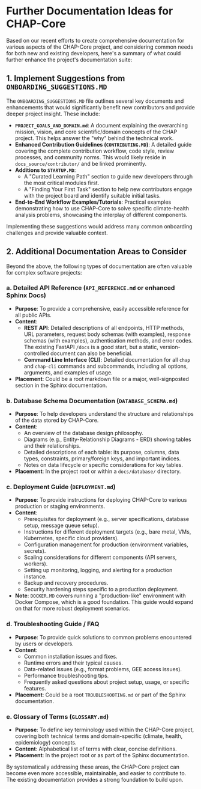 # Further Documentation Ideas for CHAP-Core

Based on our recent efforts to create comprehensive documentation for various aspects of the CHAP-Core project, and considering common needs for both new and existing developers, here's a summary of what could further enhance the project's documentation suite:

## 1. Implement Suggestions from `ONBOARDING_SUGGESTIONS.MD`

The `ONBOARDING_SUGGESTIONS.MD` file outlines several key documents and enhancements that would significantly benefit new contributors and provide deeper project insight. These include:

- **`PROJECT_GOALS_AND_DOMAIN.md`**: A document explaining the overarching mission, vision, and core scientific/domain concepts of the CHAP project. This helps answer the "why" behind the technical work.
- **Enhanced Contribution Guidelines (`CONTRIBUTING.MD`)**: A detailed guide covering the complete contribution workflow, code style, review processes, and community norms. This would likely reside in `docs_source/contributor/` and be linked prominently.
- **Additions to `STARTUP.MD`**:
  - A "Curated Learning Path" section to guide new developers through the most critical modules first.
  - A "Finding Your First Task" section to help new contributors engage with the project board and identify suitable initial tasks.
- **End-to-End Workflow Examples/Tutorials**: Practical examples demonstrating how to use CHAP-Core to solve specific climate-health analysis problems, showcasing the interplay of different components.

Implementing these suggestions would address many common onboarding challenges and provide valuable context.

## 2. Additional Documentation Areas to Consider

Beyond the above, the following types of documentation are often valuable for complex software projects:

### a. Detailed API Reference (`API_REFERENCE.md` or enhanced Sphinx Docs)

- **Purpose**: To provide a comprehensive, easily accessible reference for all public APIs.
- **Content**:
  - **REST API**: Detailed descriptions of all endpoints, HTTP methods, URL parameters, request body schemas (with examples), response schemas (with examples), authentication methods, and error codes. The existing FastAPI `/docs` is a good start, but a static, version-controlled document can also be beneficial.
  - **Command Line Interface (CLI)**: Detailed documentation for all `chap` and `chap-cli` commands and subcommands, including all options, arguments, and examples of usage.
- **Placement**: Could be a root markdown file or a major, well-signposted section in the Sphinx documentation.

### b. Database Schema Documentation (`DATABASE_SCHEMA.md`)

- **Purpose**: To help developers understand the structure and relationships of the data stored by CHAP-Core.
- **Content**:
  - An overview of the database design philosophy.
  - Diagrams (e.g., Entity-Relationship Diagrams - ERD) showing tables and their relationships.
  - Detailed descriptions of each table: its purpose, columns, data types, constraints, primary/foreign keys, and important indices.
  - Notes on data lifecycle or specific considerations for key tables.
- **Placement**: In the project root or within a `docs/database/` directory.

### c. Deployment Guide (`DEPLOYMENT.md`)

- **Purpose**: To provide instructions for deploying CHAP-Core to various production or staging environments.
- **Content**:
  - Prerequisites for deployment (e.g., server specifications, database setup, message queue setup).
  - Instructions for different deployment targets (e.g., bare metal, VMs, Kubernetes, specific cloud providers).
  - Configuration management for production (environment variables, secrets).
  - Scaling considerations for different components (API servers, workers).
  - Setting up monitoring, logging, and alerting for a production instance.
  - Backup and recovery procedures.
  - Security hardening steps specific to a production deployment.
- **Note**: `DOCKER.MD` covers running a "production-like" environment with Docker Compose, which is a good foundation. This guide would expand on that for more robust deployment scenarios.

### d. Troubleshooting Guide / FAQ

- **Purpose**: To provide quick solutions to common problems encountered by users or developers.
- **Content**:
  - Common installation issues and fixes.
  - Runtime errors and their typical causes.
  - Data-related issues (e.g., format problems, GEE access issues).
  - Performance troubleshooting tips.
  - Frequently asked questions about project setup, usage, or specific features.
- **Placement**: Could be a root `TROUBLESHOOTING.md` or part of the Sphinx documentation.

### e. Glossary of Terms (`GLOSSARY.md`)

- **Purpose**: To define key terminology used within the CHAP-Core project, covering both technical terms and domain-specific (climate, health, epidemiology) concepts.
- **Content**: Alphabetical list of terms with clear, concise definitions.
- **Placement**: In the project root or as part of the Sphinx documentation.

By systematically addressing these areas, the CHAP-Core project can become even more accessible, maintainable, and easier to contribute to. The existing documentation provides a strong foundation to build upon.
